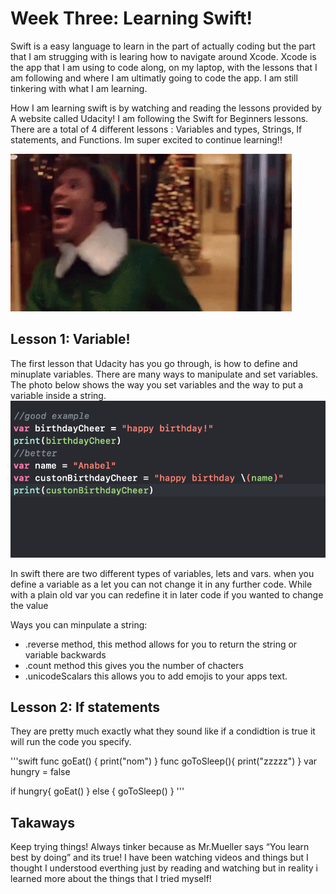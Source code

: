 # Week Three: Learning Swift!

Swift is a easy language to learn in the part of actually coding 
but the part that I am strugging with is learing how to navigate 
around Xcode. Xcode is the app that I am using to code along, on my laptop, with 
the lessons that I am following and where I am ultimatly going to code
the app. I am still tinkering with what I am learning. 

How I am learning swift is by watching and reading the lessons provided by 
A website called Udacity! I am following the Swift for Beginners lessons. 
There are a total of 4 different lessons : Variables and types, Strings, If statements, and Functions.
Im super excited to continue learning!!


!["YAY!"](../photos/elf.gif)


## Lesson 1: Variable!
The first lesson that Udacity has you go through, is how to define and minuplate variables. There are many ways to manipulate and set variables. The photo below shows the way you set variables and the way to put a variable inside a string. 
!["YAY!"](../photos/vars.png)

In swift there are two different types of variables, lets and vars. when you define a variable as a let you can not change it in any further code. While with a plain old var you can redefine it in later code if you wanted to change the value 

Ways you can minpulate a string:
* .reverse method, this method allows for you to return the string or variable backwards 
* .count method this gives you the number of chacters 
* .unicodeScalars this allows you to add emojis to your apps text. 


## Lesson 2: If statements
They are pretty much exactly what they sound like if a condidtion is true it will run the code you specify. 

'''swift
func goEat() {
    print("nom")
}
func goToSleep(){
    print("zzzzz")
}
var hungry = false

if hungry{
    goEat()
}
else {
    goToSleep()
}
'''

## Takaways 
Keep trying things! Always tinker because as Mr.Mueller says “You learn best by doing” and its true! I have been watching videos and things but I thought I understood everthing just by reading and watching but in reality i learned more about the things that I tried myself! 
